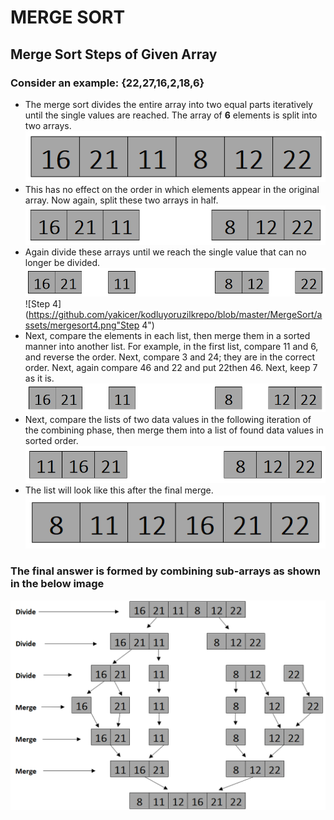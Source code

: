 # MERGE SORT

## Merge Sort Steps of Given Array 

### Consider an example: {22,27,16,2,18,6}

- The merge sort divides the entire array into two equal parts iteratively until the single values are reached. The array of **6** elements is split into two arrays.
![Step 1](https://github.com/yakicer/kodluyoruzilkrepo/blob/master/MergeSort/assets/mergesort1.png "Step 1")
- This has no effect on the order in which elements appear in the original array. Now again, split these two arrays in half.
![Step 2](https://github.com/yakicer/kodluyoruzilkrepo/blob/master/MergeSort/assets/mergesort2.png "Step 2")
- Again divide these arrays until we reach the single value that can no longer be divided.
![Step 3](https://github.com/yakicer/kodluyoruzilkrepo/blob/master/MergeSort/assets/mergesort3.png "Step 3")
![Step 4](https://github.com/yakicer/kodluyoruzilkrepo/blob/master/MergeSort/assets/mergesort4.png"Step 4")
- Next, compare the elements in each list, then merge them in a sorted manner into another list. For example, in the first list, compare 11 and 6, and reverse the order. Next, compare 3 and 24; they are in the correct order. Next, again compare 46 and 22 and put 22then 46. Next, keep 7 as it is.
![Step 5](https://github.com/yakicer/kodluyoruzilkrepo/blob/master/MergeSort/assets/mergesort5.png "Step 5")
- Next, compare the lists of two data values in the following iteration of the combining phase, then merge them into a list of found data values in sorted order.
![Step 6](https://github.com/yakicer/kodluyoruzilkrepo/blob/master/MergeSort/assets/mergesort6.png "Step 6")
- The list will look like this after the final merge.
![Step 7](https://github.com/yakicer/kodluyoruzilkrepo/blob/master/MergeSort/assets/mergesort7.png "Step 7")

### The final answer is formed by combining sub-arrays as shown in the below image
![All Steps](https://github.com/yakicer/kodluyoruzilkrepo/blob/master/MergeSort/assets/MergeSort.png "All Steps")